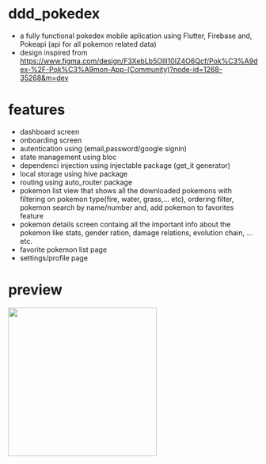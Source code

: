 # ddd_pokedex

- a fully functional pokedex mobile aplication using Flutter, Firebase and, Pokeapi (api for all pokemon related data)
- design inspired from https://www.figma.com/design/F3XebLb5OllI10IZ4O6Qcf/Pok%C3%A9dex-%2F-Pok%C3%A9mon-App-(Community)?node-id=1268-35268&m=dev

# features

- dashboard screen
- onboarding screen
- autentication using (email,password/google signin)
- state management using bloc
- dependenci injection using injectable package (get_it generator)
- local storage using hive package
- routing using auto_router package
- pokemon list view that shows all the downloaded pokemons with filtering on pokemon type(fire, water, grass,... etc), ordering filter, pokemon search by name/number and, add pokemon to favorites feature  
- pokemon details screen containg all the important info about the pokemon like stats, gender ration, damage relations, evolution chain, ... etc.
- favorite pokemon list page
- settings/profile page

# preview
<img src="assets/preview/Untitled Project.gif" width = 300>
